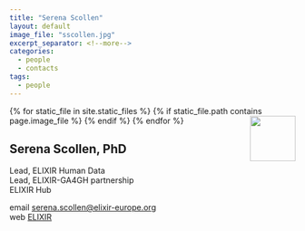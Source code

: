 ```yaml
---
title: "Serena Scollen"
layout: default
image_file: "sscollen.jpg"
excerpt_separator: <!--more-->
categories:
  - people
  - contacts
tags:
  - people
---
```


{% for static_file in site.static_files %}
  {% if static_file.path contains page.image_file %}
<img style="float: right; width: 80px;" src="{{ static_file.path | relative_url}}" />
  {% endif %}
{% endfor %}

## Serena Scollen, PhD

Lead, ELIXIR Human Data    
Lead, ELIXIR-GA4GH partnership    
ELIXIR Hub  

<!--more-->

email [serena.scollen@elixir-europe.org](mailto:serena.scollen@elixir-europe.org)  
web [ELIXIR](https://www.elixir-europe.org/about-us/who-we-are/hub)


